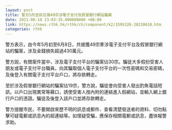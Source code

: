 ```yaml
---
layout: post
title: 警方5月至前日接49宗涉電子支付及假冒銀行網站騙案
date: 2021-06-10 23:03:35.000000000 +08:00
link: https://news.rthk.hk/rthk/ch/component/k2/1595326-20210610.htm
categories: rthk
---
```


警方表示，由今年5月初至6月8日，共接獲49宗牽涉電子支付平台及假冒銀行網站的騙案，涉及金錢損失超過430萬元。

警方說，有關案件當中，涉及電子支付平台的騙案佔30宗。騙徒大多假扮受害人朋友或電子支付平台職員，向其騙取個人電子支付平台的一次性密碼和交易密碼，及後登入有關電子支付平台戶口，將存款轉走。

至於涉及假冒銀行網站的騙案佔19宗，警方說，騙徒會向受害人發出釣魚電話短訊，以戶口出現異常等藉口，誘使受害人按內附的連結進入假網站，並輸入網上銀行戶口的憑證。騙徒及後登入該戶口並將存款轉走。

警方提醒市民，不要開啟來歷不明的訊息或郵件、查看清楚發送者的資料、切勿點擊可疑電郵或訊息內的超連結等。如懷疑受騙，應保存相關電郵或訊息，盡快報警求助。
